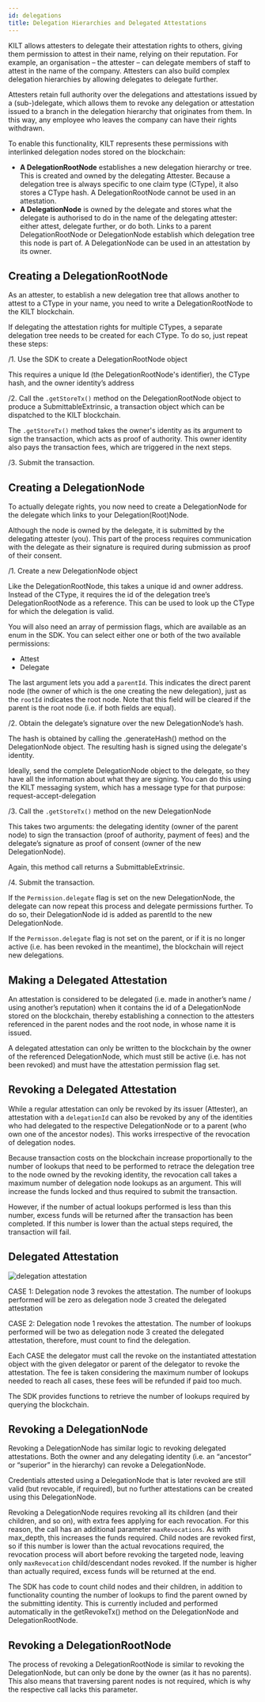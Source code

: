 ```yaml
---
id: delegations
title: Delegation Hierarchies and Delegated Attestations
---
```


KILT allows attesters to delegate their attestation rights to others, giving them permission to attest in their name, relying on their reputation. For example, an organisation – the attester – can delegate members of staff to attest in the name of the company. Attesters can also build complex delegation hierarchies by allowing delegates to delegate further.

Attesters retain full authority over the delegations and attestations issued by a (sub-)delegate, which allows them to revoke any delegation or attestation issued to a branch in the delegation hierarchy that originates from them. In this way, any employee who leaves the company can have their rights withdrawn.

To enable this functionality, KILT represents these permissions with interlinked delegation nodes stored on the blockchain:

- **A DelegationRootNode** establishes a new delegation hierarchy or tree. This is created and owned by the delegating Attester. Because a delegation tree is always specific to one claim type (CType), it also stores a CType hash. A DelegationRootNode cannot be used in an attestation.
- **A DelegationNode** is owned by the delegate and stores what the delegate is authorised to do in the name of the delegating attester: either attest, delegate further, or do both. Links to a parent DelegationRootNode or DelegationNode establish which delegation tree this node is part of. A DelegationNode can be used in an attestation by its owner.

## Creating a DelegationRootNode

As an attester, to establish a new delegation tree that allows another to attest to a CType in your name, you need to write a DelegationRootNode to the KILT blockchain.

If delegating the attestation rights for multiple CTypes, a separate delegation tree needs to be created for each CType. To do so, just repeat these steps:

/1. Use the SDK to create a DelegationRootNode object

This requires a unique Id (the DelegationRootNode's identifier), the CType hash, and the owner identity’s address

/2. Call the `.getStoreTx()` method on the DelegationRootNode object to produce a SubmittableExtrinsic, a transaction object which can be dispatched to the KILT blockchain.

The `.getStoreTx()` method takes the owner's identity as its argument to sign the transaction, which acts as proof of authority. This owner identity also pays the transaction fees, which are triggered in the next steps.

/3. Submit the transaction.

## Creating a DelegationNode

To actually delegate rights, you now need to create a DelegationNode for the delegate which links to your Delegation(Root)Node.

Although the node is owned by the delegate, it is submitted by the delegating attester (you). This part of the process requires communication with the delegate as their signature is required during submission as proof of their consent.

/1. Create a new DelegationNode object

Like the DelegationRootNode, this takes a unique id and owner address. Instead of the CType, it requires the id of the delegation tree’s DelegationRootNode as a reference. This can be used to look up the CType for which the delegation is valid.

You will also need an array of permission flags, which are available as an enum in the SDK. You can select either one or both of the two available permissions:

- Attest
- Delegate

The last argument lets you add a `parentId`. This indicates the direct parent node (the owner of which is the one creating the new delegation), just as the `rootId` indicates the root node. Note that this field will be cleared if the parent is the root node (i.e. if both fields are equal).

/2. Obtain the delegate’s signature over the new DelegationNode’s hash.

The hash is obtained by calling the .generateHash() method on the DelegationNode object. The resulting hash is signed using the delegate's identity.

Ideally, send the complete DelegationNode object to the delegate, so they have all the information about what they are signing. You can do this using the KILT messaging system, which has a message type for that purpose: request-accept-delegation

/3. Call the `.getStoreTx()` method on the new DelegationNode

This takes two arguments: the delegating identity (owner of the parent node) to sign the transaction (proof of authority, payment of fees) and the delegate’s signature as proof of consent (owner of the new DelegationNode).

Again, this method call returns a SubmittableExtrinsic.

/4. Submit the transaction.

If the `Permission.delegate` flag is set on the new DelegationNode, the delegate can now repeat this process and delegate permissions further. To do so, their DelegationNode id is added as parentId to the new DelegationNode.

If the `Permisson.delegate` flag is not set on the parent, or if it is no longer active (i.e. has been revoked in the meantime), the blockchain will reject new delegations.

## Making a Delegated Attestation

An attestation is considered to be delegated (i.e. made in another’s name / using another’s reputation) when it contains the id of a DelegationNode stored on the blockchain, thereby establishing a connection to the attesters referenced in the parent nodes and the root node, in whose name it is issued.

A delegated attestation can only be written to the blockchain by the owner of the referenced DelegationNode, which must still be active (i.e. has not been revoked) and must have the attestation permission flag set.

## Revoking a Delegated Attestation

While a regular attestation can only be revoked by its issuer (Attester), an attestation with a `delegationId` can also be revoked by any of the identities who had delegated to the respective DelegationNode or to a parent (who own one of the ancestor nodes). This works irrespective of the revocation of delegation nodes.

Because transaction costs on the blockchain increase proportionally to the number of lookups that need to be performed to retrace the delegation tree to the node owned by the revoking identity, the revocation call takes a maximum number of delegation node lookups as an argument. This will increase the funds locked and thus required to submit the transaction.

However, if the number of actual lookups performed is less than this number, excess funds will be returned after the transaction has been completed. If this number is lower than the actual steps required, the transaction will fail.

## Delegated Attestation

![delegation attestation](/img/delegation-attestation.png)

CASE 1: Delegation node 3 revokes the attestation. The number of lookups performed will be zero as delegation node 3 created the delegated attestation

CASE 2: Delegation node 1 revokes the attestation. The number of lookups performed will be two as delegation node 3 created the delegated attestation, therefore, must count to find the delegation.

Each CASE the delegator must call the revoke on the instantiated attestation object with the given delegator or parent of the delegator to revoke the attestation. The fee is taken considering the maximum number of lookups needed to reach all cases, these fees will be refunded if paid too much.

The SDK provides functions to retrieve the number of lookups required by querying the blockchain.

## Revoking a DelegationNode

Revoking a DelegationNode has similar logic to revoking delegated attestations. Both the owner and any delegating identity (i.e. an “ancestor” or “superior” in the hierarchy) can revoke a DelegationNode.

Credentials attested using a DelegationNode that is later revoked are still valid (but revocable, if required), but no further attestations can be created using this DelegationNode.

Revoking a DelegationNode requires revoking all its children (and their children, and so on), with extra fees applying for each revocation. For this reason, the call has an additional parameter `maxRevocations`. As with max_depth, this increases the funds required. Child nodes are revoked first, so if this number is lower than the actual revocations required, the revocation process will abort before revoking the targeted node, leaving only `maxRevocation` child/descendant nodes revoked. If the number is higher than actually required, excess funds will be returned at the end.

The SDK has code to count child nodes and their children, in addition to functionality counting the number of lookups to find the parent owned by the submitting identity. This is currently included and performed automatically in the getRevokeTx() method on the DelegationNode and DelegationRootNode.

## Revoking a DelegationRootNode

The process of revoking a DelegationRootNode is similar to revoking the DelegationNode, but can only be done by the owner (as it has no parents). This also means that traversing parent nodes is not required, which is why the respective call lacks this parameter.
